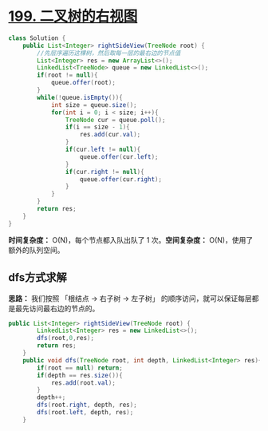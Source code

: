 # [199. 二叉树的右视图](https://leetcode-cn.com/problems/binary-tree-right-side-view/)

```java
class Solution {
    public List<Integer> rightSideView(TreeNode root) {
        //先层序遍历这棵树，然后取每一层的最右边的节点值
        List<Integer> res = new ArrayList<>();
        LinkedList<TreeNode> queue = new LinkedList<>();
        if(root != null){
            queue.offer(root);
        }
        while(!queue.isEmpty()){
            int size = queue.size();
            for(int i = 0; i < size; i++){
                TreeNode cur = queue.poll();
                if(i == size - 1){
                    res.add(cur.val);
                }
                if(cur.left != null){
                    queue.offer(cur.left);
                }
                if(cur.right != null){
                    queue.offer(cur.right);
                }
            }
        }
        return res;
    }
}
```

**时间复杂度：** O(N)，每个节点都入队出队了 1 次。**空间复杂度：** O(N)，使用了额外的队列空间。

## dfs方式求解

**思路：** 我们按照 「根结点 -> 右子树 -> 左子树」 的顺序访问，就可以保证每层都是最先访问最右边的节点的。

```java
public List<Integer> rightSideView(TreeNode root) {
        LinkedList<Integer> res = new LinkedList<>();
        dfs(root,0,res);
        return res;
    }
    public void dfs(TreeNode root, int depth, LinkedList<Integer> res){
        if(root == null) return;
        if(depth == res.size()){
            res.add(root.val);
        }
        depth++;
        dfs(root.right, depth, res);
        dfs(root.left, depth, res);
    }
```

